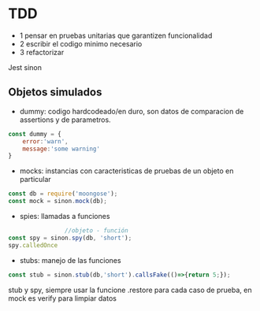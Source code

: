 # TDD

- 1 pensar en pruebas unitarias que garantizen funcionalidad
- 2 escribir el codigo minimo necesario
- 3 refactorizar

Jest
sinon

## Objetos simulados

- dummy: codigo hardcodeado/en duro, son datos de comparacion de assertions y de parametros.
```js
const dummy = {
	error:'warn',
	message:'some warning'
}
```
- mocks: instancias con caracteristicas de pruebas de un objeto en particular
```js
const db = require('moongose');
const mock = sinon.mock(db);
```
- spies: llamadas a funciones
```js
				//objeto - función
const spy = sinon.spy(db, 'short');
spy.calledOnce
```
- stubs: manejo de las funciones
```js
const stub = sinon.stub(db,'short').callsFake(()=>{return 5;});
```

stub y spy, siempre usar la funcione .restore para cada caso de prueba, en mock es verify
para limpiar datos 
